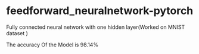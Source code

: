 # feedforward_neuralnetwork-pytorch
Fully connected neural network with one hidden layer(Worked on MNIST dataset )


The accuracy Of the Model is 98.14%
